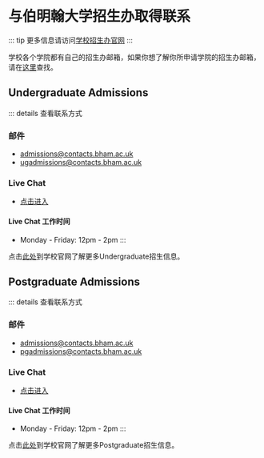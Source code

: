 # 与伯明翰大学招生办取得联系

::: tip
更多信息请访问[学校招生办官网](https://www.birmingham.ac.uk/university/colleges/professional/external/admissions/index.aspx)
:::

学校各个学院都有自己的招生办邮箱，如果你想了解你所申请学院的招生办邮箱，请在[这里](./University-of-Birmingham-common-departments-contact-information/)查找。


## Undergraduate Admissions

::: details 查看联系方式
### 邮件

- admissions@contacts.bham.ac.uk
- ugadmissions@contacts.bham.ac.uk

### Live Chat

- [点击进入](https://www.birmingham.ac.uk/campaigns/contact/live-chat.aspx)

#### Live Chat 工作时间
- Monday - Friday: 12pm - 2pm
:::


点击[此处](https://www.birmingham.ac.uk/students/ug-admissions/home.aspx)到学校官网了解更多Undergraduate招生信息。


## Postgraduate Admissions

::: details 查看联系方式
### 邮件

- admissions@contacts.bham.ac.uk
- pgadmissions@contacts.bham.ac.uk

### Live Chat

- [点击进入](https://www.birmingham.ac.uk/campaigns/contact/live-chat.aspx)

#### Live Chat 工作时间
- Monday - Friday: 12pm - 2pm
:::

点击[此处](https://www.birmingham.ac.uk/students/pg-admissions/home.aspx)到学校官网了解更多Postgraduate招生信息。